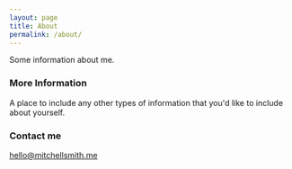```yaml
---
layout: page
title: About
permalink: /about/
---
```


Some information about me.

### More Information

A place to include any other types of information that you'd like to include about yourself.

### Contact me

[hello@mitchellsmith.me](mailto:[hello@mitchellsmith.me)